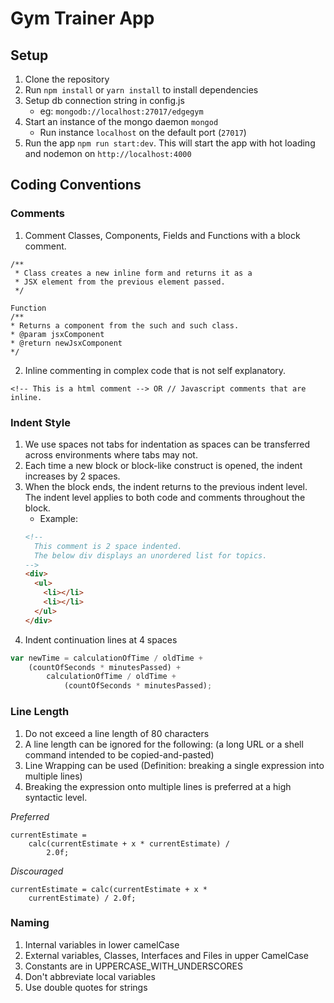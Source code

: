 # Gym Trainer App

## Setup
1. Clone the repository
2. Run `npm install` or `yarn install` to install dependencies
3. Setup db connection string in config.js
    - eg: `mongodb://localhost:27017/edgegym`
4. Start an instance of the mongo daemon `mongod`
    - Run instance `localhost` on the default port (`27017`)
6. Run the app `npm run start:dev`. This will start the app with hot loading and nodemon on `http://localhost:4000`

## Coding Conventions
### Comments
1. Comment Classes, Components, Fields and Functions with a block comment.
```
/**
 * Class creates a new inline form and returns it as a
 * JSX element from the previous element passed.
 */

Function
/**
* Returns a component from the such and such class.  
* @param jsxComponent
* @return newJsxComponent
*/
```
2. Inline commenting in complex code that is not self explanatory.
```
<!-- This is a html comment --> OR // Javascript comments that are inline.
```

### Indent Style
1. We use spaces not tabs for indentation as spaces can be transferred across environments where tabs may not.
2. Each time a new block or block-like construct is opened, the indent increases by 2 spaces.
3. When the block ends, the indent returns to the previous indent level. The indent level applies to both code and comments throughout the block.
    - Example:
    ```html
    <!--
      This comment is 2 space indented.
      The below div displays an unordered list for topics.
    -->
    <div>
      <ul>
        <li></li>
        <li></li>
      </ul>
    </div>
    ```
4. Indent continuation lines at 4 spaces
```javascript
var newTime = calculationOfTime / oldTime +
    (countOfSeconds * minutesPassed) +
        calculationOfTime / oldTime +
            (countOfSeconds * minutesPassed);
```
### Line Length
1. Do not exceed a line length of 80 characters
2. A line length can be ignored for the following: (a long URL or a shell command intended to be copied-and-pasted)
3. Line Wrapping can be used (Definition: breaking a single expression into multiple lines)
4. Breaking the expression onto multiple lines is preferred at a high syntactic level.

*Preferred*
```
currentEstimate =
    calc(currentEstimate + x * currentEstimate) /
        2.0f;
```
*Discouraged*
```
currentEstimate = calc(currentEstimate + x *
    currentEstimate) / 2.0f;
```
### Naming
1. Internal variables in lower camelCase
2. External variables, Classes, Interfaces and Files in upper CamelCase
3. Constants are in UPPERCASE_WITH_UNDERSCORES
4. Don't abbreviate local variables
5. Use double quotes for strings
